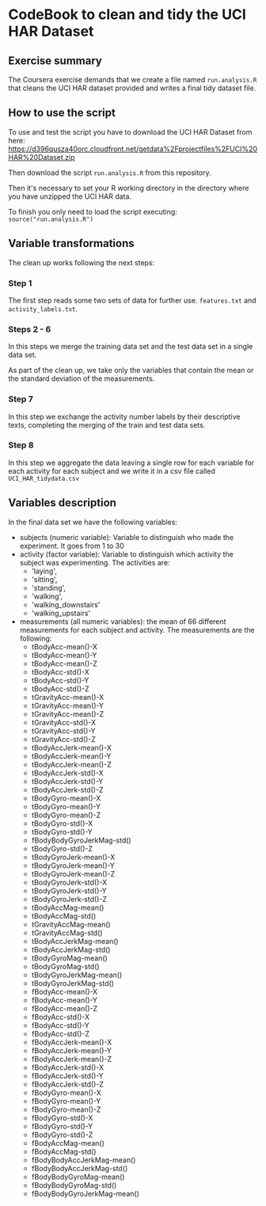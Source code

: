 CodeBook to clean and tidy the UCI HAR Dataset
=================================

## Exercise summary

The Coursera exercise demands that we create a file named `run.analysis.R` that cleans the UCI HAR dataset provided and writes a final tidy dataset file.

## How to use the script
To use and test the script you have to download the UCI HAR Dataset from here:
https://d396qusza40orc.cloudfront.net/getdata%2Fprojectfiles%2FUCI%20HAR%20Dataset.zip 

Then download the script `run.analysis.R` from this repository.

Then it's necessary to set your R working directory in the directory where you have unzipped the UCI HAR data.

To finish you only need to load the script executing: `source("run.analysis.R")`

## Variable transformations

The clean up works following the next steps:

### Step 1

The first step reads some two sets of data for further use. `features.txt` and `activity_labels.txt`.

### Steps 2 - 6

In this steps we merge the training data set and the test data set in a single data set.

As part of the clean up, we take only the variables that contain the mean or the standard deviation of the measurements.

### Step 7

In this step we exchange the activity number labels by their descriptive texts, completing the merging of the train and test data sets.

### Step 8

In this step we aggregate the data leaving a single row for each variable for each activity for each subject and we write it in a csv file called `UCI_HAR_tidydata.csv`

## Variables description

In the final data set we have the following variables:

- subjects (numeric variable): Variable to distinguish who made the experiment. It goes from 1 to 30
- activity (factor variable): Variable to distinguish which activity the subject was experimenting. The activities are: 
	- 'laying',
	- 'sitting',
	- 'standing',
	- 'walking',
	- 'walking_downstairs'
	- 'walking_upstairs'
- measurements (all numeric variables): the mean of 66 different measurements for each subject and activity. The measurements are the following:
	- tBodyAcc-mean()-X          
	- tBodyAcc-mean()-Y          
	- tBodyAcc-mean()-Z          
	- tBodyAcc-std()-X           
	- tBodyAcc-std()-Y           
	- tBodyAcc-std()-Z           
	- tGravityAcc-mean()-X       
	- tGravityAcc-mean()-Y       
	- tGravityAcc-mean()-Z       
	- tGravityAcc-std()-X        
	- tGravityAcc-std()-Y        
	- tGravityAcc-std()-Z        
	- tBodyAccJerk-mean()-X      
	- tBodyAccJerk-mean()-Y      
	- tBodyAccJerk-mean()-Z      
	- tBodyAccJerk-std()-X       
	- tBodyAccJerk-std()-Y       
	- tBodyAccJerk-std()-Z       
	- tBodyGyro-mean()-X         
	- tBodyGyro-mean()-Y         
	- tBodyGyro-mean()-Z         
	- tBodyGyro-std()-X          
	- tBodyGyro-std()-Y          
	- fBodyBodyGyroJerkMag-std() 
	- tBodyGyro-std()-Z          
	- tBodyGyroJerk-mean()-X     
	- tBodyGyroJerk-mean()-Y     
	- tBodyGyroJerk-mean()-Z     
	- tBodyGyroJerk-std()-X      
	- tBodyGyroJerk-std()-Y      
	- tBodyGyroJerk-std()-Z      
	- tBodyAccMag-mean()         
	- tBodyAccMag-std()          
	- tGravityAccMag-mean()      
	- tGravityAccMag-std()       
	- tBodyAccJerkMag-mean()     
	- tBodyAccJerkMag-std()      
	- tBodyGyroMag-mean()        
	- tBodyGyroMag-std()         
	- tBodyGyroJerkMag-mean()    
	- tBodyGyroJerkMag-std()     
	- fBodyAcc-mean()-X          
	- fBodyAcc-mean()-Y          
	- fBodyAcc-mean()-Z          
	- fBodyAcc-std()-X           
	- fBodyAcc-std()-Y           
	- fBodyAcc-std()-Z           
	- fBodyAccJerk-mean()-X      
	- fBodyAccJerk-mean()-Y      
	- fBodyAccJerk-mean()-Z      
	- fBodyAccJerk-std()-X       
	- fBodyAccJerk-std()-Y       
	- fBodyAccJerk-std()-Z       
	- fBodyGyro-mean()-X         
	- fBodyGyro-mean()-Y         
	- fBodyGyro-mean()-Z         
	- fBodyGyro-std()-X          
	- fBodyGyro-std()-Y          
	- fBodyGyro-std()-Z          
	- fBodyAccMag-mean()         
	- fBodyAccMag-std()          
	- fBodyBodyAccJerkMag-mean() 
	- fBodyBodyAccJerkMag-std()  
	- fBodyBodyGyroMag-mean()    
	- fBodyBodyGyroMag-std()     
	- fBodyBodyGyroJerkMag-mean()
